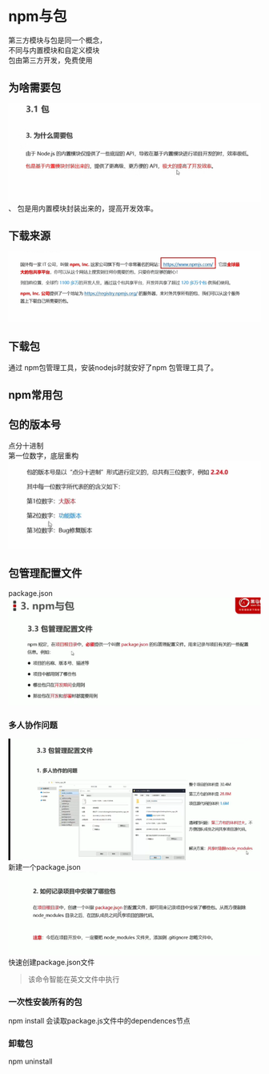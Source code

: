 # npm与包
第三方模块与包是同一个概念，  
不同与内置模块和自定义模块  
包由第三方开发，免费使用  
## 为啥需要包
![alt text](image-8.png)、
包是用内置模块封装出来的，提高开发效率。
## 下载来源
![alt text](image-10.png)
## 下载包
通过 npm包管理工具，安装nodejs时就安好了npm 包管理工具了。
## npm常用包

## 包的版本号
点分十进制  
第一位数字，底层重构
![alt text](image-11.png)

## 包管理配置文件
package.json
![alt text](image-12.png)
### 多人协作问题
![alt text](image-13.png)
新建一个package.json
![alt text](image-14.png)
快速创建package.json文件  
> 该命令智能在英文文件中执行

### 一次性安装所有的包
npm install 会读取package.js文件中的dependences节点

### 卸载包 
npm uninstall